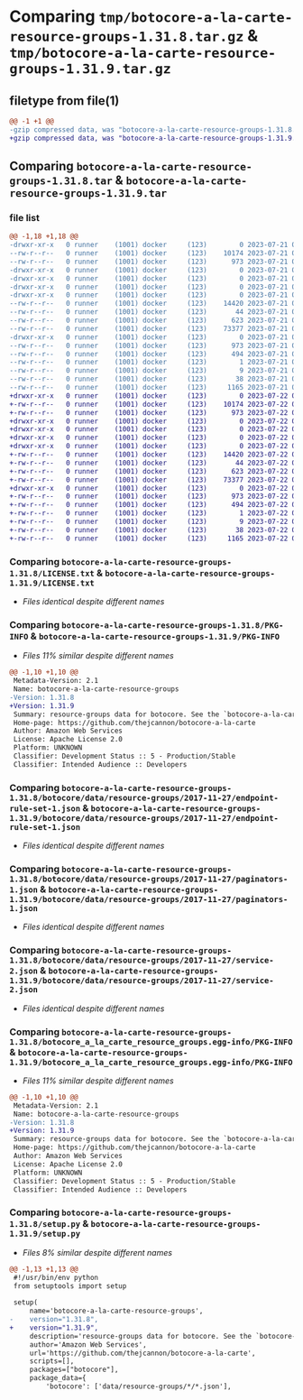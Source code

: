 # Comparing `tmp/botocore-a-la-carte-resource-groups-1.31.8.tar.gz` & `tmp/botocore-a-la-carte-resource-groups-1.31.9.tar.gz`

## filetype from file(1)

```diff
@@ -1 +1 @@
-gzip compressed data, was "botocore-a-la-carte-resource-groups-1.31.8.tar", last modified: Fri Jul 21 01:21:50 2023, max compression
+gzip compressed data, was "botocore-a-la-carte-resource-groups-1.31.9.tar", last modified: Sat Jul 22 01:20:51 2023, max compression
```

## Comparing `botocore-a-la-carte-resource-groups-1.31.8.tar` & `botocore-a-la-carte-resource-groups-1.31.9.tar`

### file list

```diff
@@ -1,18 +1,18 @@
-drwxr-xr-x   0 runner    (1001) docker     (123)        0 2023-07-21 01:21:50.199462 botocore-a-la-carte-resource-groups-1.31.8/
--rw-r--r--   0 runner    (1001) docker     (123)    10174 2023-07-21 01:21:50.000000 botocore-a-la-carte-resource-groups-1.31.8/LICENSE.txt
--rw-r--r--   0 runner    (1001) docker     (123)      973 2023-07-21 01:21:50.199462 botocore-a-la-carte-resource-groups-1.31.8/PKG-INFO
-drwxr-xr-x   0 runner    (1001) docker     (123)        0 2023-07-21 01:21:50.199462 botocore-a-la-carte-resource-groups-1.31.8/botocore/
-drwxr-xr-x   0 runner    (1001) docker     (123)        0 2023-07-21 01:21:50.199462 botocore-a-la-carte-resource-groups-1.31.8/botocore/data/
-drwxr-xr-x   0 runner    (1001) docker     (123)        0 2023-07-21 01:21:50.199462 botocore-a-la-carte-resource-groups-1.31.8/botocore/data/resource-groups/
-drwxr-xr-x   0 runner    (1001) docker     (123)        0 2023-07-21 01:21:50.199462 botocore-a-la-carte-resource-groups-1.31.8/botocore/data/resource-groups/2017-11-27/
--rw-r--r--   0 runner    (1001) docker     (123)    14420 2023-07-21 01:21:06.000000 botocore-a-la-carte-resource-groups-1.31.8/botocore/data/resource-groups/2017-11-27/endpoint-rule-set-1.json
--rw-r--r--   0 runner    (1001) docker     (123)       44 2023-07-21 01:21:06.000000 botocore-a-la-carte-resource-groups-1.31.8/botocore/data/resource-groups/2017-11-27/examples-1.json
--rw-r--r--   0 runner    (1001) docker     (123)      623 2023-07-21 01:21:06.000000 botocore-a-la-carte-resource-groups-1.31.8/botocore/data/resource-groups/2017-11-27/paginators-1.json
--rw-r--r--   0 runner    (1001) docker     (123)    73377 2023-07-21 01:21:06.000000 botocore-a-la-carte-resource-groups-1.31.8/botocore/data/resource-groups/2017-11-27/service-2.json
-drwxr-xr-x   0 runner    (1001) docker     (123)        0 2023-07-21 01:21:50.199462 botocore-a-la-carte-resource-groups-1.31.8/botocore_a_la_carte_resource_groups.egg-info/
--rw-r--r--   0 runner    (1001) docker     (123)      973 2023-07-21 01:21:50.000000 botocore-a-la-carte-resource-groups-1.31.8/botocore_a_la_carte_resource_groups.egg-info/PKG-INFO
--rw-r--r--   0 runner    (1001) docker     (123)      494 2023-07-21 01:21:50.000000 botocore-a-la-carte-resource-groups-1.31.8/botocore_a_la_carte_resource_groups.egg-info/SOURCES.txt
--rw-r--r--   0 runner    (1001) docker     (123)        1 2023-07-21 01:21:50.000000 botocore-a-la-carte-resource-groups-1.31.8/botocore_a_la_carte_resource_groups.egg-info/dependency_links.txt
--rw-r--r--   0 runner    (1001) docker     (123)        9 2023-07-21 01:21:50.000000 botocore-a-la-carte-resource-groups-1.31.8/botocore_a_la_carte_resource_groups.egg-info/top_level.txt
--rw-r--r--   0 runner    (1001) docker     (123)       38 2023-07-21 01:21:50.203462 botocore-a-la-carte-resource-groups-1.31.8/setup.cfg
--rw-r--r--   0 runner    (1001) docker     (123)     1165 2023-07-21 01:21:50.000000 botocore-a-la-carte-resource-groups-1.31.8/setup.py
+drwxr-xr-x   0 runner    (1001) docker     (123)        0 2023-07-22 01:20:51.325324 botocore-a-la-carte-resource-groups-1.31.9/
+-rw-r--r--   0 runner    (1001) docker     (123)    10174 2023-07-22 01:20:51.000000 botocore-a-la-carte-resource-groups-1.31.9/LICENSE.txt
+-rw-r--r--   0 runner    (1001) docker     (123)      973 2023-07-22 01:20:51.325324 botocore-a-la-carte-resource-groups-1.31.9/PKG-INFO
+drwxr-xr-x   0 runner    (1001) docker     (123)        0 2023-07-22 01:20:51.321324 botocore-a-la-carte-resource-groups-1.31.9/botocore/
+drwxr-xr-x   0 runner    (1001) docker     (123)        0 2023-07-22 01:20:51.321324 botocore-a-la-carte-resource-groups-1.31.9/botocore/data/
+drwxr-xr-x   0 runner    (1001) docker     (123)        0 2023-07-22 01:20:51.321324 botocore-a-la-carte-resource-groups-1.31.9/botocore/data/resource-groups/
+drwxr-xr-x   0 runner    (1001) docker     (123)        0 2023-07-22 01:20:51.321324 botocore-a-la-carte-resource-groups-1.31.9/botocore/data/resource-groups/2017-11-27/
+-rw-r--r--   0 runner    (1001) docker     (123)    14420 2023-07-22 01:20:09.000000 botocore-a-la-carte-resource-groups-1.31.9/botocore/data/resource-groups/2017-11-27/endpoint-rule-set-1.json
+-rw-r--r--   0 runner    (1001) docker     (123)       44 2023-07-22 01:20:09.000000 botocore-a-la-carte-resource-groups-1.31.9/botocore/data/resource-groups/2017-11-27/examples-1.json
+-rw-r--r--   0 runner    (1001) docker     (123)      623 2023-07-22 01:20:09.000000 botocore-a-la-carte-resource-groups-1.31.9/botocore/data/resource-groups/2017-11-27/paginators-1.json
+-rw-r--r--   0 runner    (1001) docker     (123)    73377 2023-07-22 01:20:09.000000 botocore-a-la-carte-resource-groups-1.31.9/botocore/data/resource-groups/2017-11-27/service-2.json
+drwxr-xr-x   0 runner    (1001) docker     (123)        0 2023-07-22 01:20:51.325324 botocore-a-la-carte-resource-groups-1.31.9/botocore_a_la_carte_resource_groups.egg-info/
+-rw-r--r--   0 runner    (1001) docker     (123)      973 2023-07-22 01:20:51.000000 botocore-a-la-carte-resource-groups-1.31.9/botocore_a_la_carte_resource_groups.egg-info/PKG-INFO
+-rw-r--r--   0 runner    (1001) docker     (123)      494 2023-07-22 01:20:51.000000 botocore-a-la-carte-resource-groups-1.31.9/botocore_a_la_carte_resource_groups.egg-info/SOURCES.txt
+-rw-r--r--   0 runner    (1001) docker     (123)        1 2023-07-22 01:20:51.000000 botocore-a-la-carte-resource-groups-1.31.9/botocore_a_la_carte_resource_groups.egg-info/dependency_links.txt
+-rw-r--r--   0 runner    (1001) docker     (123)        9 2023-07-22 01:20:51.000000 botocore-a-la-carte-resource-groups-1.31.9/botocore_a_la_carte_resource_groups.egg-info/top_level.txt
+-rw-r--r--   0 runner    (1001) docker     (123)       38 2023-07-22 01:20:51.325324 botocore-a-la-carte-resource-groups-1.31.9/setup.cfg
+-rw-r--r--   0 runner    (1001) docker     (123)     1165 2023-07-22 01:20:51.000000 botocore-a-la-carte-resource-groups-1.31.9/setup.py
```

### Comparing `botocore-a-la-carte-resource-groups-1.31.8/LICENSE.txt` & `botocore-a-la-carte-resource-groups-1.31.9/LICENSE.txt`

 * *Files identical despite different names*

### Comparing `botocore-a-la-carte-resource-groups-1.31.8/PKG-INFO` & `botocore-a-la-carte-resource-groups-1.31.9/PKG-INFO`

 * *Files 11% similar despite different names*

```diff
@@ -1,10 +1,10 @@
 Metadata-Version: 2.1
 Name: botocore-a-la-carte-resource-groups
-Version: 1.31.8
+Version: 1.31.9
 Summary: resource-groups data for botocore. See the `botocore-a-la-carte` package for more info.
 Home-page: https://github.com/thejcannon/botocore-a-la-carte
 Author: Amazon Web Services
 License: Apache License 2.0
 Platform: UNKNOWN
 Classifier: Development Status :: 5 - Production/Stable
 Classifier: Intended Audience :: Developers
```

### Comparing `botocore-a-la-carte-resource-groups-1.31.8/botocore/data/resource-groups/2017-11-27/endpoint-rule-set-1.json` & `botocore-a-la-carte-resource-groups-1.31.9/botocore/data/resource-groups/2017-11-27/endpoint-rule-set-1.json`

 * *Files identical despite different names*

### Comparing `botocore-a-la-carte-resource-groups-1.31.8/botocore/data/resource-groups/2017-11-27/paginators-1.json` & `botocore-a-la-carte-resource-groups-1.31.9/botocore/data/resource-groups/2017-11-27/paginators-1.json`

 * *Files identical despite different names*

### Comparing `botocore-a-la-carte-resource-groups-1.31.8/botocore/data/resource-groups/2017-11-27/service-2.json` & `botocore-a-la-carte-resource-groups-1.31.9/botocore/data/resource-groups/2017-11-27/service-2.json`

 * *Files identical despite different names*

### Comparing `botocore-a-la-carte-resource-groups-1.31.8/botocore_a_la_carte_resource_groups.egg-info/PKG-INFO` & `botocore-a-la-carte-resource-groups-1.31.9/botocore_a_la_carte_resource_groups.egg-info/PKG-INFO`

 * *Files 11% similar despite different names*

```diff
@@ -1,10 +1,10 @@
 Metadata-Version: 2.1
 Name: botocore-a-la-carte-resource-groups
-Version: 1.31.8
+Version: 1.31.9
 Summary: resource-groups data for botocore. See the `botocore-a-la-carte` package for more info.
 Home-page: https://github.com/thejcannon/botocore-a-la-carte
 Author: Amazon Web Services
 License: Apache License 2.0
 Platform: UNKNOWN
 Classifier: Development Status :: 5 - Production/Stable
 Classifier: Intended Audience :: Developers
```

### Comparing `botocore-a-la-carte-resource-groups-1.31.8/setup.py` & `botocore-a-la-carte-resource-groups-1.31.9/setup.py`

 * *Files 8% similar despite different names*

```diff
@@ -1,13 +1,13 @@
 #!/usr/bin/env python
 from setuptools import setup
 
 setup(
     name='botocore-a-la-carte-resource-groups',
-    version="1.31.8",
+    version="1.31.9",
     description='resource-groups data for botocore. See the `botocore-a-la-carte` package for more info.',
     author='Amazon Web Services',
     url='https://github.com/thejcannon/botocore-a-la-carte',
     scripts=[],
     packages=["botocore"],
     package_data={
         'botocore': ['data/resource-groups/*/*.json'],
```

